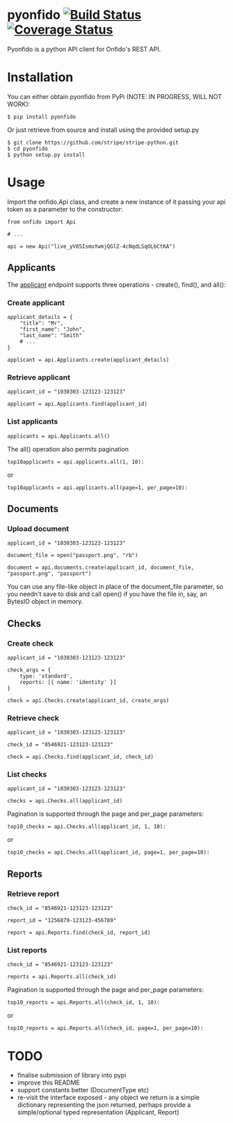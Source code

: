 # pyonfido [![Build Status](https://travis-ci.org/smcl/pyonfido.svg?branch=master)](https://travis-ci.org/smcl/pyonfido) [![Coverage Status](https://coveralls.io/repos/smcl/pyonfido/badge.svg?branch=master&service=github)](https://coveralls.io/github/smcl/pyonfido?branch=master)

Pyonfido is a python API client for Onfido's REST API.

# Installation

You can either obtain pyonfido from PyPi (NOTE: IN PROGRESS, WILL NOT WORK):

    $ pip install pyonfido

Or just retrieve from source and install using the provided setup.py

    $ git clone https://github.com/stripe/stripe-python.git
    $ cd pyonfido
    $ python setup.py install

# Usage

Import the onfido.Api class, and create a new instance of it passing your api token as a parameter to the constructor:
    
    from onfido import Api

    # ...

    api = new Api("live_yV85IsmuYwmjQGlZ-4cNqdLSqOLbCtKA")

## Applicants

The [applicant](https://onfido.com/documentation#applicants) endpoint supports three operations - create(), find(), and all():

### Create applicant

    applicant_details = {
    	"title": "Mr",
    	"first_name": "John",
    	"last_name": "Smith"
    	# ...
    }

    applicant = api.Applicants.create(applicant_details)

### Retrieve applicant

    applicant_id = "1030303-123123-123123"	

    applicant = api.Applicants.find(applicant_id)

### List applicants    

    applicants = api.Applicants.all()

The all() operation also permits pagination

    top10applicants = api.applicants.all(1, 10):

or

    top10applicants = api.applicants.all(page=1, per_page=10):

## Documents

### Upload document

	applicant_id = "1030303-123123-123123"

	document_file = open("passport.png", "rb")

	document = api.documents.create(applicant_id, document_file, "passport.png", "passport")

You can use any file-like object in place of the document_file parameter, so you needn't save to disk and call open() if you have the file in, say, an BytesIO object in memory.

## Checks

### Create check

	applicant_id = "1030303-123123-123123"

    check_args = {
        type: 'standard',
        reports: [{ name: 'identity' }]
    }

    check = api.Checks.create(applicant_id, create_args)

### Retrieve check

    applicant_id = "1030303-123123-123123"

    check_id = "8546921-123123-123123"

    check = api.Checks.find(applicant_id, check_id)

### List checks

    applicant_id = "1030303-123123-123123"
    
    checks = api.Checks.all(applicant_id)

Pagination is supported through the page and per_page parameters:

    top10_checks = api.Checks.all(applicant_id, 1, 10):

or

    top10_checks = api.Checks.all(applicant_id, page=1, per_page=10):

## Reports

### Retrieve report

	check_id = "8546921-123123-123123"

	report_id = "1256879-123123-456789"

	report = api.Reports.find(check_id, report_id)

### List reports

    check_id = "8546921-123123-123123"

    reports = api.Reports.all(check_id)

Pagination is supported through the page and per_page parameters:

    top10_reports = api.Reports.all(check_id, 1, 10):

or

    top10_reports = api.Reports.all(check_id, page=1, per_page=10):

# TODO
* finalise submission of library into pypi
* improve this README
* support constants better (DocumentType etc)
* re-visit the interface exposed - any object we return is a simple dictionary representing the json returned, perhaps provide a simple/optional typed representation (Applicant, Report)
